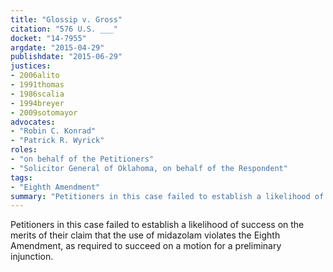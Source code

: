 ```yaml
---
title: "Glossip v. Gross"
citation: "576 U.S. ___"
docket: "14-7955"
argdate: "2015-04-29"
publishdate: "2015-06-29"
justices:
- 2006alito
- 1991thomas
- 1986scalia
- 1994breyer
- 2009sotomayor
advocates:
- "Robin C. Konrad"
- "Patrick R. Wyrick"
roles:
- "on behalf of the Petitioners"
- "Solicitor General of Oklahoma, on behalf of the Respondent"
tags:
- "Eighth Amendment"
summary: "Petitioners in this case failed to establish a likelihood of success on the merits of their claim that the use of midazolam violates the Eighth Amendment, as required to succeed on a motion for a preliminary injunction."
---
```

Petitioners in this case failed to establish a likelihood of success on the merits of their claim that the use of midazolam violates the Eighth Amendment, as required to succeed on a motion for a preliminary injunction.

